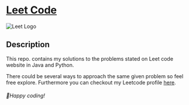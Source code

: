# [Leet Code](https://leetcode.com/)
![Leet Logo](https://encrypted-tbn0.gstatic.com/images?q=tbn:ANd9GcSacJ_qSVxai9eWLcsA4A6ljeNKjjelG-M9Rwg6X3TbKl6EEErh)

## Description

This repo. contains my solutions to the problems stated on Leet code website in Java and Python.

There could be several ways to approach the same given problem so feel free explore. Furthermore you can checkout my Leetcode profile [here](https://leetcode.com/priyansh7/).

###### 🌟Happy coding!